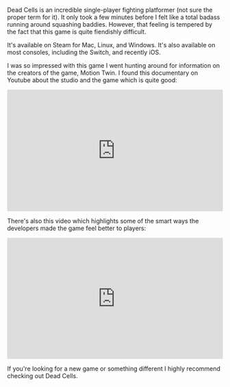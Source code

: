 Dead Cells is an incredible single-player fighting platformer (not sure the proper term for it). It only took a few minutes before I felt like a total badass running around squashing baddies. However, that feeling is tempered by the fact that this game is quite fiendishly difficult.

It's available on Steam for Mac, Linux, and Windows. It's also available on most consoles, including the Switch, and recently iOS.

I was so impressed with this game I went hunting around for information on the creators of the game, Motion Twin. I found this documentary on Youtube about the studio and the game which is quite good:

<style>
  .embed-container { position: relative; padding-bottom: 56.25%; height: 0; overflow: hidden; max-width: 100%; } .embed-container iframe { position: absolute; top: 0; left: 0; width: 100%; height: 100%; }
</style>

<div class='embed-container'>
  <iframe src='https://www.youtube.com/embed/OqD1g6ROP_0' frameborder='0' allowfullscreen></iframe>
</div>

There's also this video which highlights some of the smart ways the developers made the game feel better to players:

<div class='embed-container'>
  <iframe src='https://www.youtube.com/embed/Uv5NwboDDhk' frameborder='0' allowfullscreen></iframe>
</div>

If you're looking for a new game or something different I highly recommend checking out Dead Cells.
